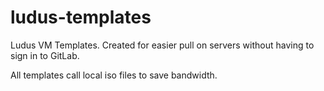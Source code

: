 # ludus-templates
Ludus VM Templates. Created for easier pull on servers without having to sign in to GitLab.

All templates call local iso files to save bandwidth.
